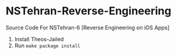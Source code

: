 # NSTehran-Reverse-Engineering
Source Code For NSTehran-6 [Reverse Engineering on iOS Apps]

1. Install Theos-Jailed
2. Run `make package install`
